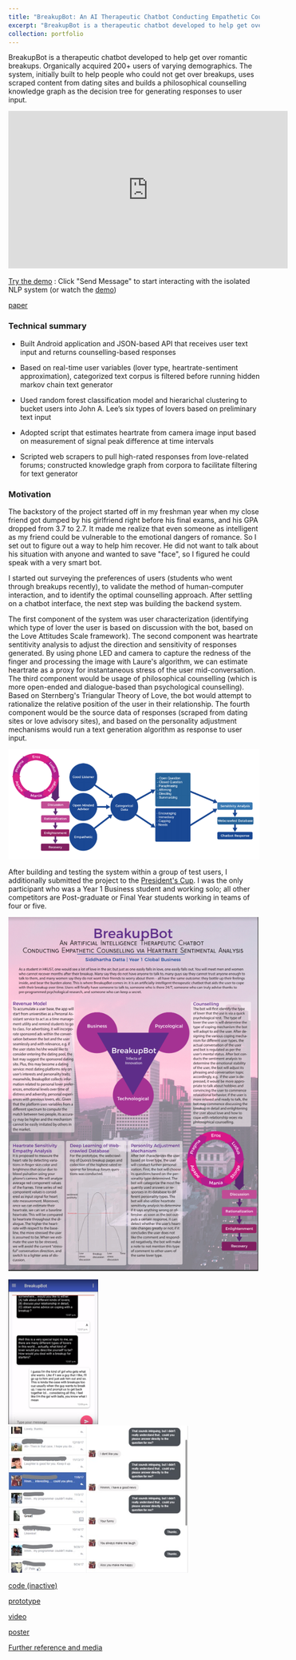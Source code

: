 ```yaml
---
title: "BreakupBot: An AI Therapeutic Chatbot Conducting Empathetic Counselling via Heartrate Sentimental Analysis"
excerpt: "BreakupBot is a therapeutic chatbot developed to help get over romantic breakups. Organically acquired 200+ users of varying demographics. The system, initially built to help people who could not get over breakups, uses scraped content from dating sites and builds a philosophical counselling knowledge graph as the decision tree for generating responses to user input."
collection: portfolio
---
```


BreakupBot is a therapeutic chatbot developed to help get over romantic breakups. Organically acquired 200+ users of varying demographics. The system, initially built to help people who could not get over breakups, uses scraped content from dating sites and builds a philosophical counselling knowledge graph as the decision tree for generating responses to user input.

<!-- [![IMAGE ALT TEXT](http://img.youtube.com/vi/1NxWMQA7tlM/0.jpg)](https://www.youtube.com/watch?v=1NxWMQA7tlM) -->

<iframe width="560" height="315" src="https://www.youtube.com/embed/1NxWMQA7tlM" frameborder="0" allow="accelerometer; autoplay; encrypted-media; gyroscope; picture-in-picture" allowfullscreen></iframe>

[Try the demo](https://www.facebook.com/BreakupBot-20-1328526643902687/) : Click "Send Message" to start interacting with the isolated NLP system (or watch the [demo](https://www.youtube.com/watch?v=1NxWMQA7tlM))

[paper](https://drive.google.com/file/d/142kTVrKNGH42splekvbfXGVtT9HhNQPq/view)

### Technical summary

* Built Android application and JSON-based API that receives user text input and returns counselling-based responses

* Based on real-time user variables (lover type, heartrate-sentiment approximation), categorized text corpus is filtered before running hidden markov chain text generator

* Used random forest classification model and hierarichal clustering to bucket users into John A. Lee’s six types of lovers based on preliminary text input

* Adopted script that estimates heartrate from camera image input based on measurement of signal peak difference at time intervals

* Scripted web scrapers to pull high-rated responses from love-related forums; constructed knowledge graph from corpora to facilitate filtering for text generator

### Motivation

The backstory of the project started off in my freshman year when my close friend got dumped by his girlfriend right before his final exams, and his GPA dropped from 3.7 to 2.7. It made me realize that even someone as intelligent as my friend could be vulnerable to the emotional dangers of romance. So I set out to figure out a way to help him recover. He did not want to talk about his situation with anyone and wanted to save "face", so I figured he could speak with a very smart bot.

I started out surveying the preferences of users (students who went through breakups recently), to validate the method of human-computer interaction, and to identify the optimal counselling approach. After settling on a chatbot interface, the next step was building the backend system. 

The first component of the system was user characterization (identifying which type of lover the user is based on discussion with the bot, based on the Love Attitudes Scale framework). The second component was heartrate sentitivity analysis to adjust the direction and sensitivity of responses generated. By using phone LED and camera to capture the redness of the finger and processing the image with Laure's algorithm, we can estimate heartrate as a proxy for instantaneous stress of the user mid-conversation. The third component would be usage of philosophical counselling (which is more open-ended and dialogue-based than psychological counselling). Based on Sternberg's Triangular Theory of Love, the bot would attempt to rationalize the relative position of the user in their relationship. The fourth component would be the source data of responses (scraped from dating sites or love advisory sites), and based on the personality adjustment mechanisms would run a text generation algorithm as response to user input. 

[![IMAGE ALT TEXT](/images/pipeline.PNG)](https://drive.google.com/file/d/142kTVrKNGH42splekvbfXGVtT9HhNQPq/view)

After building and testing the system within a group of test users, I additionally submitted the project to the [President's Cup](http://www.ust.hk/presidents_cup/). I was the only participant who was a Year 1 Business student and working solo; all other competitors are Post-graduate or Final Year students working in teams of four or five. 

[![IMAGE ALT TEXT](/images/poster.PNG)](https://drive.google.com/open?id=0Bya0t6OLDU2FNTV2S2NKTmpMSHc)

<img src="/images/bb1.png" width="180"> <img src="/images/Inkedbb2_LI.jpg" width="360">

[code (inactive)](https://github.com/s-datta/BreakupBot)

[prototype](https://www.facebook.com/BreakupBot-20-1328526643902687/) 

[video](https://www.youtube.com/watch?v=1NxWMQA7tlM)

[poster](https://drive.google.com/open?id=0Bya0t6OLDU2FNTV2S2NKTmpMSHc)

[Further reference and media](https://drive.google.com/open?id=0Bya0t6OLDU2FZFk1UzdiMU5qb1U)
